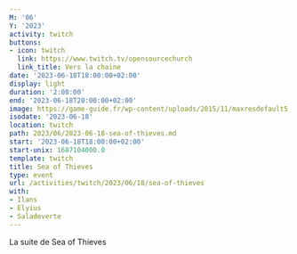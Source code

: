 ```yaml
---
M: '06'
Y: '2023'
activity: twitch
buttons:
- icon: twitch
  link: https://www.twitch.tv/opensourcechurch
  link_title: Vers la chaine
date: '2023-06-18T18:00:00+02:00'
display: light
duration: '2:00:00'
end: '2023-06-18T20:00:00+02:00'
image: https://game-guide.fr/wp-content/uploads/2015/11/maxresdefault5.jpg
isodate: '2023-06-18'
location: twitch
path: 2023/06/2023-06-18-sea-of-thieves.md
start: '2023-06-18T18:00:00+02:00'
start-unix: 1687104000.0
template: twitch
title: Sea of Thieves
type: event
url: /activities/twitch/2023/06/18/sea-of-thieves
with:
- Ilans
- Elyius
- Saladeverte
---
```

La suite de Sea of Thieves